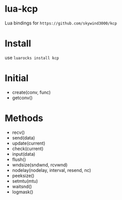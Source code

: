 # lua-kcp

Lua bindings for `https://github.com/skywind3000/kcp`

# Install

use `luarocks install kcp`

# Initial

* create(conv, func)
* getconv()

# Methods

* recv()
* send(data)
* update(current)
* check(current)
* input(data)
* flush()
* wndsize(sndwnd, rcvwnd)
* nodelay(nodelay, interval, resend, nc)
* peeksize()
* setmtu(mtu)
* waitsnd()
* logmask()